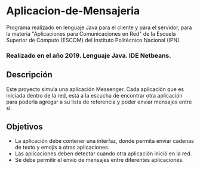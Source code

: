 # Aplicacion-de-Mensajeria
Programa realizado en lenguaje Java para el cliente y para el servidor, para la materia "Aplicaciones para Comunicaciones en Red" de la Escuela Superior de Cómputo (ESCOM) del Instituto Politécnico Nacional (IPN).

### Realizado en el año 2019. Lenguaje Java. IDE Netbeans.

## Descripción
Este proyecto simula una aplicación Messenger. Cada aplicación que es iniciada dentro de la red, está a la escucha de encontrar otra aplicación para poderla agregar a su lista de referencia y poder enviar mensajes entre sí.

## Objetivos
- La aplicación debe contener una interfaz, donde permita enviar cadenas de texto y emojis a otras aplicaciones.
- Las aplicaciones deben detectar cuando otra aplicación inició en la red.
- Se debe permitir el envío de mensajes entre diferentes aplicaciones.
